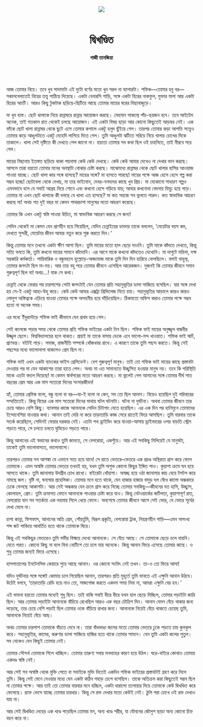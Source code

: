 <div align=center>
<img src=https://images.prothomalo.com/prothomalo-bangla/2021-01/1d75151c-eff9-4e9f-ac28-aebc4618d00f/palo_bangla_og.png />
<br><br>
<h1>দ্বিখণ্ডিত</h1>
<h4>গাজী তানজিয়া</h4>
<br><br>
</div>

আজ তোমার বিয়ে। তবে খুব সাদামাটা এই দুটো বর্ণের মতো খুব সরল না ব্যাপারটা। শফিক—তোমার হবু বর—সকালবেলাতেই বিয়ের তত্ত্ব পাঠিয়ে দিয়েছে। একটা বেনারসি শাড়ি, সঙ্গে একটা হিরের নাকফুল, মুক্তার মালা আর একটা হিরের আংটি। আরও কিছু টুকটাক ছড়িয়ে-ছিটিয়ে আছে তোমার মায়ের ঘরের বিছানাজুড়ে।

মা খুব ব্যস্ত। ছোট খালাকে নিয়ে রান্নাঘরে রান্নার আয়োজন করছে। মেহমান সাকল্যে পাঁচ-ছয়জন হবে। তবে আইটেম অনেক, তাই গতকাল রাত থেকেই চলছে আয়োজন। এই একটা বিষয় ছাড়া আর কোনো কিছুতেই আড়ম্বর নেই। এক ফাঁকে ছোট খালা রান্নাঘর থেকে ছুটে এসে তোমার কপালে একটু হলুদ ছুঁইয়ে গেল। তারপর তোমার কড়া আপত্তি সত্ত্বেও তোমার কড়ে আঙুলটাতে একটু মেহেদি লাগিয়ে দিতে গেল। তুমি আঙুলটা ঝটিতে সরিয়ে নিয়ে খালার চোখের দিকে তাকালে। খালা সেই দৃষ্টিতে কী দেখতে পেল জানো না। হয়তো তোমার সব কথা ছিল ওই চাহনিতে, তাই নীরবে সরে গেল।

মায়ের বিছানায় ইতস্তত ছড়িয়ে থাকা পয়নামা কেউ কেউ দেখছে। কেউ কেউ আবার দেখেও না দেখার ভান করছে। আসলে তারা হয়তো তোমার মনের অবস্থাটা বোঝার চেষ্টা করছে। মাঝেমধ্যে রান্নাঘর থেকে ছোট খালার হাসির আওয়াজ পাওয়া যাচ্ছে। ছোট খালা কার সঙ্গে হাসছে? মায়ের সঙ্গে? মা হাসতে পারছে! মায়ের পক্ষে আজ হেসে হেসে গল্প করা সম্ভব হচ্ছে! ছোটবেলা থেকে দেখছ, মা তার ভাইবোন, দেবর-ননদদের কাছে খুব প্রিয়। মা যেকোনো সাধারণ গল্পও এমনভাবে বলে যে সবাই আগ্রহ নিয়ে শোনে এবং কখনো হেসে গড়িয়ে যায়; আবার কখনোবা বেদনায় বিমূঢ় হয়ে পড়ে। তোমার মা এখন ছোট খালাকে কী বলছে যে খালা এত হাসছে? মা কত সহজে সব ভুলতে পারল। কত স্বাভাবিক আচরণ করছে মা! অথচ গত দুই বছর মা কেমন পাথরচাপা মানুষের মতো আচরণ করেছে।

তোমার কি এখন একটু স্বস্তি পাওয়া উচিত, মা স্বাভাবিক আচরণ করছে সে জন্য!

সেদিন থেকেই মা কেমন যেন প্রাণহীন হয়ে গিয়েছিল, যেদিন চেন্নাইয়ের ডাক্তার তাকে বললেন, ‘মেয়েটার বয়স কম, দেখতে সুন্দরী, মেয়েটার জীবন আবার নতুন করে শুরু করতে দিন।’

কিন্তু তোমার মনে তখনো একটা ক্ষীণ আশা ছিল। তুমি মায়ের মতো হাল ছেড়ে দাওনি। তুমি মাকে কাঁদতে দেখতে, কিন্তু সত্যি বলতে কি, তুমি কখনো মায়ের সামনে কাঁদোনি। এর আগে মাকে কখনো কাঁদতেও দেখোনি। মা দাপুটে মহিলা, দক্ষ সরকারি কর্মকর্তা। পারিবারিক ও বন্ধুমহলে হুল্লোড়ে-অড্ডাবাজ মাকে তুমি দিন দিন হারিয়ে ফেলছিলে। বলাই বাহুল্য, তোমার জগৎটা ছিল মা-ময়। আর তার বহু পরে তোমার জীবনে এসেছিল আরেকজন। দুজনই কি তোমার জীবনে সমান গুরুত্বপূর্ণ ছিল না! অথচ...! যাক সে কথা।

চেন্নাই থেকে ফেরার পর চারপাশের গোটা জগৎটাই যেন তোমার প্রতি সহানুভূতির ডালা সাজিয়ে বসেছিল। যার সঙ্গে দেখা হয় সে-ই একটু আহা-উহু করে। কেউ কেউ আবার এক্সট্রা প্রিভিলেজ নিতে চায়। সহানুভূতির আড়ালে কারও কারও লোলুপ অস্তিত্বকে এড়িয়ে যাওয়া তোমার পক্ষে অসহনীয় হয়ে দাঁড়িয়েছিল। ঠিকমতো অফিস করাও তোমার পক্ষে সম্ভব হতো না অনেক সময়।

এর মধ্যে ইঁদুরদৌড়ে শফিক ভাই কীভাবে যেন প্রথম হয়ে গেল।

সেই কলেজে পড়ার সময় থেকে তোমার প্রতি শফিক ভাইয়ের একটা টান ছিল। শফিক ভাই মায়ের অনুজ্জ্বল বান্ধবীর উজ্জ্বল ছেলে। বিশ্ববিদ্যালয়ের হলে থাকত। প্রায়ই মা তাকে বাসায় ডেকে এনে ভালো-মন্দ খাওয়াত। শফিক ভাই স্মার্ট, প্রাণবন্ত। বইটই পড়ে। সমাজ, রাজনীতি সম্পর্কে খোঁজখবর রাখে। এ কারণে তাকে তুমি পছন্দ করতে। কিন্তু সেই পছন্দের মধ্যে ভালোলাগা থাকলেও প্রেম ছিল না।

শফিক ভাই এখন একটা ব্যাংকের ভাইস প্রেসিডেন্ট। বেশ গুরুত্বপূর্ণ মানুষ। তাই তো শফিক ভাই মায়ের কাছে প্রস্তাবটা দেওয়ার পর মা যেন আকাশের তারা হাতে পেল। অথচ মা এত সামান্যতে উচ্ছ্বসিত হওয়ার মানুষ নয়। তবে কি পরিস্থিতি মাকে এতটা বদলে দিয়েছে! মা কেমন স্বার্থপরের মতো আচরণ করছে। মা ভুলেই গেল আনানের সঙ্গে তোমার দীর্ঘ সাত বছরের প্রেম আর এক মাস সতেরো দিনের সংসারজীবন!

হ্যাঁ, তোমার প্রেমিক বলো, বন্ধু বলো বা বর—যা-ই বলো না কেন, সব তো ছিল আনান। বিয়েও হয়েছিল দুই পরিবারের সম্মতিতেই। কিন্তু বিয়ের এক মাস সতেরো দিনের মাথায় ঘটল ঘটনাটা। ঘটনা না দুর্ঘটনা। অথবা তোমার জীবনে তার চেয়ে আরও বেশি কিছু। ব্যাবসার কাজে আনানকে সেদিন চিটাগাং যেতে হয়েছিল। এর এক দিন পর হানিমুনে তোমাদের ইন্দোনেশিয়া যাওয়ার কথা। আনান তাই দেরি না করে তাড়াতাড়ি কাজ সেরে রাতেই ফিরে আসছিল। তুমি বারবার তাকে সতর্ক করেছিলে, সেদিনই ফেরার দরকার নেই। এতটা পথ ড্রাইভিং করে যাওয়া-আসায় ড্রাইভারের ওপর বাড়তি স্ট্রেস পড়তে পারে, সে চলতে চলতে ঘুমিয়েও পড়তে পারে।

কিন্তু আনানের এই স্বভাবের কথাও তুমি জানতে, সে বেপরোয়া, একগুঁয়ে। আর এই সবকিছু মিলিয়েই যে মানুষটা, তাকেই তুমি ভালোবাসতে, ভালোবাসো।

তারপরও তোমার সব আশঙ্কা যে এভাবে সত্য হয়ে যাবে! সে রাতে ভেতরে–ভেতরে এক প্রচণ্ড অস্থিরতা গ্রাস করে ফেলে তোমাকে। এমন অস্বস্তি তোমার ভেতরে তখনই হয়, যখন তুমি অশুভ কোনো কিছুর ইঙ্গিত পাও। কুয়াশা ক্রমে ঘন হয়ে আসতে থাকে। তুমি জানালায় উদগ্রীব চোখ রাখো। বাইরেটা ধোঁয়াশা। অস্বচ্ছ হয়ে ওঠা জানালার কাচ বেয়ে টপটপ করে নামছে জল। বৃষ্টি না, ঘনঘোর প্রহেলিকা। তোমার মনে হতে থাকে, যেন হাজার হাজার বাদুড় দল বেঁধে কালো অন্ধকারে ঢেকে ফেলছে আকাশটা। আর সেই অন্ধকার যেন ক্রমে গ্রাস করে নিচ্ছে তোমার সবকিছু—জীবনের যত হাসি, উচ্ছ্বাস, কোলাহল, প্রেম। তুমি ক্রমাগত ফোনে আনানকে পাওয়ার চেষ্টা করে যাও। কিন্তু নেটওয়ার্কের জটিলতা, কুয়াশাপূর্ণ রাত, বেপরোয়া যান সব সতর্কতা এক লহমায় গিলে খেয়ে ফেলে। অবশেষে তোমার জীবনে আসে সেই ভোর, যে ভোরে সূর্যের দেখা মেলে না।

চাপা কান্না, ফিসফাস, আনানের অতি প্রেম, গোঁয়র্তুমি, বিরূপ প্রকৃতি, বেপরোয়া ট্রাক, নিয়ন্ত্রণহীন গাড়ি—এমন অসংখ্য শব্দ জট পাকিয়ে আবর্তিত হতে থাকে তোমাকে ঘিরে।

কিন্তু এই সবকিছুর ভেতরেও তুমি গভীর বিস্ময়ে দেখো আনানকে। সে বেঁচে আছে। সে তোমাকে ছেড়ে চলে যায়নি। যেতে পরত। কোনো কিছু না বলে বিনা নোটিশে তো চলে যায় অনেকে। কিন্তু আনান ফিরে এসেছে তোমার কাছে। ও শুধু তোমার জন্যই ফিরে এসেছে।

হাসপাতালের ইনটেনসিভ কেয়ারে শুয়ে আছে আনান। ওর কোনো সংবিৎ নেই তখন। তা-ও তো ফিরে আসা!

যদিও দুর্ঘটনার সঙ্গে সঙ্গেই কোমায় চলে গিয়েছিল আনান, তারপরও প্রতি মুহূর্তে তুমি ভাবতে এই এক্ষুনি আনান উঠবে। উঠেই বলবে, ‘তাড়াতাড়ি রেডি হয়ে নাও তো, সাজগোজ করতে একদম সময় নিবা না, আমরা এক্ষুনি বের হব।’

এই ভাবনা হয়তো তোমার মধ্যেই শুধু ছিল। তাই বাকি সবাই ধীরে ধীরে যখন হাল ছেড়ে দিচ্ছিল, তোমার লড়াইটা জারি ছিল। আর তোমার লড়াইটা আনানকে বাঁচিয়ে রেখেছিল আরও এক বছর চৌত্রিশ দিন। আনান যেমন বেঁচে থাকার জন্য লড়েছে, তার চেয়ে বেশি লড়াই ছিল তোমার ওকে বাঁচিয়ে রাখার জন্য। আনানকে নিয়েই বেঁচে থাকতে চেয়েছ তুমি, আনানকে নিয়েই বেঁচে আছ।

অথচ তোমার চারপাশ তোমাকে বাঁচতে দেবে না। তারা বাঁধভাঙা জলের মতো তোমার ভেতরে ঢুকে পড়তে চায় কুলকুল করে। সহানুভূতির, কামের, করুণার ডালা সাজিয়ে হাজির হতে থাকে তোমার সামনে। যেন তুমি একটা কলের পুতুল। সব থেকেও যেন কিছুই তোমার নেই।

তোমার সৌন্দর্য তোমাকে গিলে খাচ্ছিল। তোমার তারুণ্য সবার মনদাহের কারণ হয়ে উঠল। ঘরে-বাইরে কোথাও তোমার একদণ্ড স্বস্তি নেই।

আর সেই সব অস্বস্তি থেকে মুক্তি পেতে বা সবাইকে মুক্তি দিতেই একদিন শফিক ভাইয়ের প্রস্তাবটাই গ্রহণ করে নিলে তুমি। কিন্তু সেই মেনে নেওয়ার মধ্যে যেন একটা কঠিন পহাড় চেপে বসেছিল। তাকে অতিক্রম করা কিছুতেই সম্ভব ছিল না তোমার পক্ষে। আর তাই তো তোমার বারবার মনে হচ্ছিল, একটা ধারালো তলোয়ার দিয়ে তোমাকে কেউ দ্বিখণ্ডিত করে ফেলেছে। রক্তে ভেসে যাচ্ছে তোমার চারধার। কিন্তু সে রক্ত দেখার মতো কেউই নেই। ঠুলি পরা চোখে ওই রক্ত দেখাও যায় না।

আর সেই দ্বিখণ্ডিত দেহের এক খণ্ডে পড়েছিল তোমার মন, অন্য খণ্ডে শরীর, যা যৌবনের জৌলুশ ছাড়া অন্য কোনো চি‎হ্ন বহন করে না।
